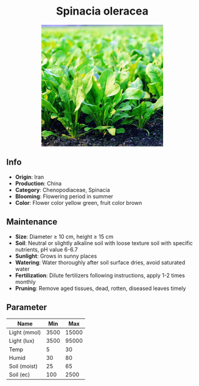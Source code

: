 <h1 align='center'>Spinacia oleracea</h1>
<p align="center">
    <img 
        align='center'
        width='320'
        src="../images/spinacia oleracea.png" 
        alt='Spinacia oleracea' />
</p>

## Info

 - **Origin**: Iran
 - **Production**: China
 - **Category**: Chenopodiaceae, Spinacia
 - **Blooming**: Flowering period in summer
 - **Color**: Flower color yellow green, fruit color brown

## Maintenance

 - **Size**: Diameter ≥ 10 cm, height ≥ 15 cm
 - **Soil**: Neutral or slightly alkaline soil with loose texture soil with specific nutrients, pH value 6-6.7
 - **Sunlight**: Grows in sunny places
 - **Watering**: Water thoroughly after soil surface dries, avoid saturated water
 - **Fertilization**: Dilute fertilizers following instructions, apply 1-2 times monthly
 - **Pruning**: Remove aged tissues, dead, rotten, diseased leaves timely

## Parameter

| Name         | Min  | Max   |
|--------------|------|-------|
| Light (mmol) | 3500 | 15000  |
| Light (lux)  | 3500 | 95000 |
| Temp         | 5    | 30    |
| Humid        | 30   | 80    |
| Soil (moist) | 25   | 65    |
| Soil (ec)    | 100  | 2500  |